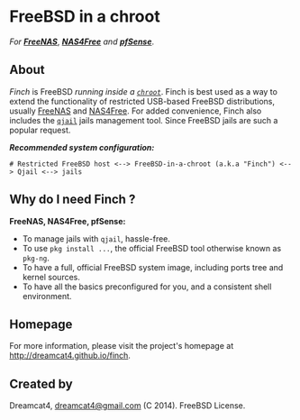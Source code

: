 
# FreeBSD in a chroot

*For* ***[FreeNAS][fn]***, ***[NAS4Free][n4f]*** *and* ***[pfSense][pf]***.

[fm]:http://dreamcat4.github.io/finch/manpage
[qj]:http://www.freshports.org/sysutils/qjail
[ch]:http://www.freebsd.org/cgi/man.cgi?query=chroot
[qj]:http://www.freshports.org/sysutils/qjail
[fn]:http://www.freenas.org/
[n4f]:http://www.nas4free.org/
[pf]:https://www.pfsense.org/

## About

*Finch* is FreeBSD *running inside a [`chroot`][ch]*. Finch is best used as a way to extend the functionality of restricted USB-based FreeBSD distributions, usually [FreeNAS][fn] and [NAS4Free][n4f]. For added convenience, Finch also includes the [`qjail`][qj] jails management tool. Since FreeBSD jails are such a popular request.

***Recommended system configuration:***

    # Restricted FreeBSD host <--> FreeBSD-in-a-chroot (a.k.a "Finch") <--> Qjail <--> jails

## Why do I need Finch ?

**FreeNAS, NAS4Free, pfSense:**

* To manage jails with `qjail`, hassle-free.
* To use `pkg install ...`, the official FreeBSD tool otherwise known as `pkg-ng`.
* To have a full, official FreeBSD system image, including ports tree and kernel sources.
* To have all the basics preconfigured for you, and a consistent shell environment.

## Homepage

For more information, please visit the project's homepage at http://dreamcat4.github.io/finch.

## Created by

Dreamcat4, dreamcat4@gmail.com (C 2014). FreeBSD License.

